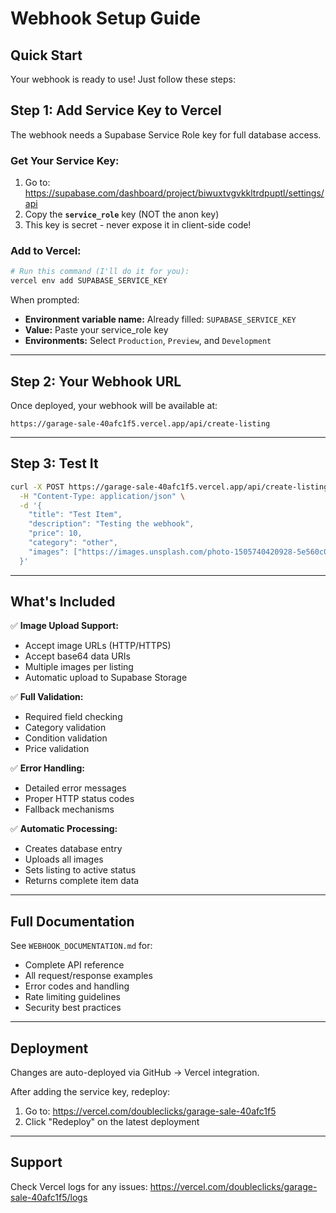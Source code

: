 # Webhook Setup Guide

## Quick Start

Your webhook is ready to use! Just follow these steps:

## Step 1: Add Service Key to Vercel

The webhook needs a Supabase Service Role key for full database access.

### Get Your Service Key:
1. Go to: https://supabase.com/dashboard/project/biwuxtvgvkkltrdpuptl/settings/api
2. Copy the **`service_role`** key (NOT the anon key)
3. This key is secret - never expose it in client-side code!

### Add to Vercel:
```bash
# Run this command (I'll do it for you):
vercel env add SUPABASE_SERVICE_KEY
```

When prompted:
- **Environment variable name:** Already filled: `SUPABASE_SERVICE_KEY`
- **Value:** Paste your service_role key
- **Environments:** Select `Production`, `Preview`, and `Development`

---

## Step 2: Your Webhook URL

Once deployed, your webhook will be available at:

```
https://garage-sale-40afc1f5.vercel.app/api/create-listing
```

---

## Step 3: Test It

```bash
curl -X POST https://garage-sale-40afc1f5.vercel.app/api/create-listing \
  -H "Content-Type: application/json" \
  -d '{
    "title": "Test Item",
    "description": "Testing the webhook",
    "price": 10,
    "category": "other",
    "images": ["https://images.unsplash.com/photo-1505740420928-5e560c06d30e?w=500"]
  }'
```

---

## What's Included

✅ **Image Upload Support:**
- Accept image URLs (HTTP/HTTPS)
- Accept base64 data URIs
- Multiple images per listing
- Automatic upload to Supabase Storage

✅ **Full Validation:**
- Required field checking
- Category validation
- Condition validation
- Price validation

✅ **Error Handling:**
- Detailed error messages
- Proper HTTP status codes
- Fallback mechanisms

✅ **Automatic Processing:**
- Creates database entry
- Uploads all images
- Sets listing to active status
- Returns complete item data

---

## Full Documentation

See `WEBHOOK_DOCUMENTATION.md` for:
- Complete API reference
- All request/response examples
- Error codes and handling
- Rate limiting guidelines
- Security best practices

---

## Deployment

Changes are auto-deployed via GitHub → Vercel integration.

After adding the service key, redeploy:
1. Go to: https://vercel.com/doubleclicks/garage-sale-40afc1f5
2. Click "Redeploy" on the latest deployment

---

## Support

Check Vercel logs for any issues:
https://vercel.com/doubleclicks/garage-sale-40afc1f5/logs

